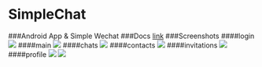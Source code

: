 # SimpleChat
###Android App & Simple Wechat
###Docs
[link](https://github.com/lgh303/SimpleChat/tree/master/doc)
###Screenshots
####login
![](https://github.com/lgh303/SimpleChat/blob/master/doc/imgs/login1.png)
####main
![](https://github.com/lgh303/SimpleChat/blob/master/doc/imgs/main.png)
####chats
![](https://github.com/lgh303/SimpleChat/blob/master/doc/imgs/chats.png)
####contacts
![](https://github.com/lgh303/SimpleChat/blob/master/doc/imgs/contacts.png)
####invitations
![](https://github.com/lgh303/SimpleChat/blob/master/doc/imgs/invitations.png)
####profile
![](https://github.com/lgh303/SimpleChat/blob/master/doc/imgs/profile.png)
![](https://github.com/lgh303/SimpleChat/blob/master/doc/imgs/profile-edit.png)
